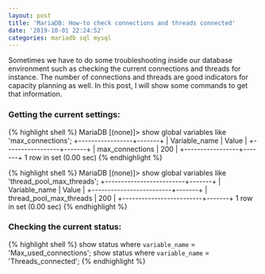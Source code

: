 ```yaml
---
layout: post
title: 'MariaDB: How-to check connections and threads connected'
date: '2019-10-01 22:24:52'
categories: mariadb sql mysql
---
```


Sometimes we have to do some troubleshooting inside our database environment such as checking the current connections and threads for instance. The number of connections and threads are good indicators for capacity planning as well. In this post, I will show some commands to get that information.

### Getting the current settings:

{% highlight shell %}
MariaDB [(none)]> show global variables like 'max_connections';
+-----------------+-------+
| Variable_name | Value |
+-----------------+-------+
| max_connections | 200 |
+-----------------+-------+
1 row in set (0.00 sec)
{% endhighlight %}

{% highlight shell %}
MariaDB [(none)]> show global variables like 'thread_pool_max_threads';
+-------------------------+-------+
| Variable_name | Value |
+-------------------------+-------+
| thread_pool_max_threads | 200 |
+-------------------------+-------+
1 row in set (0.00 sec)
{% endhighlight %}

### Checking the current status:

{% highlight shell %}
show status where `variable_name` = 'Max_used_connections';
show status where `variable_name` = 'Threads_connected';
{% endhighlight %}
